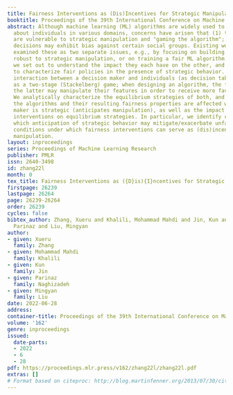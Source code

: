 ```yaml
---
title: Fairness Interventions as (Dis)Incentives for Strategic Manipulation
booktitle: Proceedings of the 39th International Conference on Machine Learning
abstract: Although machine learning (ML) algorithms are widely used to make decisions
  about individuals in various domains, concerns have arisen that (1) these algorithms
  are vulnerable to strategic manipulation and "gaming the algorithm"; and (2) ML
  decisions may exhibit bias against certain social groups. Existing works have largely
  examined these as two separate issues, e.g., by focusing on building ML algorithms
  robust to strategic manipulation, or on training a fair ML algorithm. In this study,
  we set out to understand the impact they each have on the other, and examine how
  to characterize fair policies in the presence of strategic behavior. The strategic
  interaction between a decision maker and individuals (as decision takers) is modeled
  as a two-stage (Stackelberg) game; when designing an algorithm, the former anticipates
  the latter may manipulate their features in order to receive more favorable decisions.
  We analytically characterize the equilibrium strategies of both, and examine how
  the algorithms and their resulting fairness properties are affected when the decision
  maker is strategic (anticipates manipulation), as well as the impact of fairness
  interventions on equilibrium strategies. In particular, we identify conditions under
  which anticipation of strategic behavior may mitigate/exacerbate unfairness, and
  conditions under which fairness interventions can serve as (dis)incentives for strategic
  manipulation.
layout: inproceedings
series: Proceedings of Machine Learning Research
publisher: PMLR
issn: 2640-3498
id: zhang22l
month: 0
tex_title: Fairness Interventions as ({D}is){I}ncentives for Strategic Manipulation
firstpage: 26239
lastpage: 26264
page: 26239-26264
order: 26239
cycles: false
bibtex_author: Zhang, Xueru and Khalili, Mohammad Mahdi and Jin, Kun and Naghizadeh,
  Parinaz and Liu, Mingyan
author:
- given: Xueru
  family: Zhang
- given: Mohammad Mahdi
  family: Khalili
- given: Kun
  family: Jin
- given: Parinaz
  family: Naghizadeh
- given: Mingyan
  family: Liu
date: 2022-06-28
address:
container-title: Proceedings of the 39th International Conference on Machine Learning
volume: '162'
genre: inproceedings
issued:
  date-parts:
  - 2022
  - 6
  - 28
pdf: https://proceedings.mlr.press/v162/zhang22l/zhang22l.pdf
extras: []
# Format based on citeproc: http://blog.martinfenner.org/2013/07/30/citeproc-yaml-for-bibliographies/
---
```


